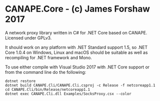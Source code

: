# CANAPE.Core - (c) James Forshaw 2017
A network proxy library written in C# for .NET Core based on CANAPE. Licensed under GPLv3.

It should work on any platform with .NET Standard support 1.5, so .NET Core 1.0.4 on Windows, Linux and
macOS should be suitable as well as recompiling for .NET framework and Mono.

To use either compile with Visual Studio 2017 with .NET Core support or from the command line do the 
following:

```cd CANAPE.Core
dotnet restore
dotnet build CANAPE.Cli/CANAPE.Cli.csproj -c Release -f netcoreapp1.1
cd CANAPE.Cli/bin/Release/netcoreapp1.1
dotnet exec CANAPE.Cli.dll Examples/SocksProxy.csx --color
```
